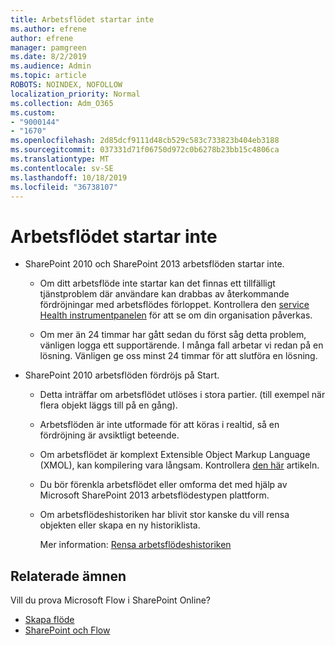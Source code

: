 ```yaml
---
title: Arbetsflödet startar inte
ms.author: efrene
author: efrene
manager: pamgreen
ms.date: 8/2/2019
ms.audience: Admin
ms.topic: article
ROBOTS: NOINDEX, NOFOLLOW
localization_priority: Normal
ms.collection: Adm_O365
ms.custom:
- "9000144"
- "1670"
ms.openlocfilehash: 2d85dcf9111d48cb529c583c733823b404eb3188
ms.sourcegitcommit: 037331d71f06750d972c0b6278b23bb15c4806ca
ms.translationtype: MT
ms.contentlocale: sv-SE
ms.lasthandoff: 10/18/2019
ms.locfileid: "36738107"
---
```

# <a name="workflow-is-not-starting"></a>Arbetsflödet startar inte

- SharePoint 2010 och SharePoint 2013 arbetsflöden startar inte.

    - Om ditt arbetsflöde inte startar kan det finnas ett tillfälligt tjänstproblem där användare kan drabbas av återkommande fördröjningar med arbetsflödes förloppet. Kontrollera den [service Health instrumentpanelen](https:/admin.microsoft.com/AdminPortal/Home#/servicehealth) för att se om din organisation påverkas.

    - Om mer än 24 timmar har gått sedan du först såg detta problem, vänligen logga ett supportärende. I många fall arbetar vi redan på en lösning. Vänligen ge oss minst 24 timmar för att slutföra en lösning.

- SharePoint 2010 arbetsflöden fördröjs på Start.

    - Detta inträffar om arbetsflödet utlöses i stora partier. (till exempel när flera objekt läggs till på en gång).

    - Arbetsflöden är inte utformade för att köras i realtid, så en fördröjning är avsiktligt beteende.

   -  Om arbetsflödet är komplext Extensible Object Markup Language (XMOL), kan kompilering vara långsam. Kontrollera [den här](https://support.microsoft.com//kb/3043697) artikeln.

    - Du bör förenkla arbetsflödet eller omforma det med hjälp av Microsoft SharePoint 2013 arbetsflödestypen plattform.

    - Om arbetsflödeshistoriken har blivit stor kanske du vill rensa objekten eller skapa en ny historiklista.

        Mer information: [Rensa arbetsflödeshistoriken](https://blogs.technet.microsoft.com/marj/2015/08/07/sharepoint-2010-workflows-best-practice-purge-workflow-history-list-items/)


## <a name="related-topics"></a>Relaterade ämnen
Vill du prova Microsoft Flow i SharePoint Online?
- [Skapa flöde](https://support.office.com/article/Create-a-flow-for-a-list-or-library-in-SharePoint-Online-or-OneDrive-for-Business-a9c3e03b-0654-46af-a254-20252e580d01) 
- [SharePoint och Flow](https://flow.microsoft.com/blog/sharepoint-and-flow/) 


